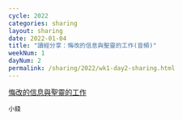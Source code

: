 ```yaml
---
cycle: 2022
categories: sharing
layout: sharing
date: 2022-01-04
title: "讀經分享：悔改的信息與聖靈的工作(音頻)"
weekNum: 1
dayNum: 2
permalink: /sharing/2022/wk1-day2-sharing.html
---
```


[悔改的信息與聖靈的工作](https://eccseattle.github.io/media/sharing/2022/wk001/2022-01-04-bin.m4a)

`小錢`
